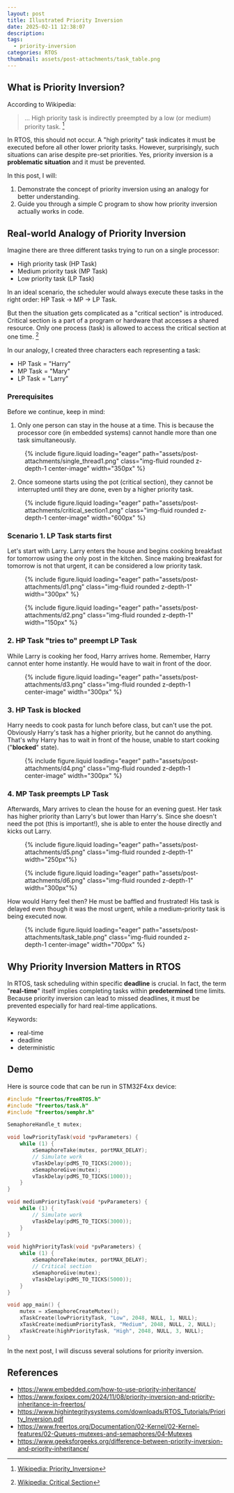 ```yaml
---
layout: post
title: Illustrated Priority Inversion
date: 2025-02-11 12:38:07
description:
tags:
  - priority-inversion
categories: RTOS
thumbnail: assets/post-attachments/task_table.png
---
```


## What is Priority Inversion?

According to Wikipedia:

> ... High priority task is indirectly preempted by a low (or medium) priority task. [^1]

In RTOS, this should not occur. A "high priority" task indicates it must be executed before all other lower priority tasks. However, surprisingly, such situations can arise despite pre-set priorities. Yes, priority inversion is a **problematic situation** and it must be prevented.

In this post, I will:

1. Demonstrate the concept of priority inversion using an analogy for better understanding.
2. Guide you through a simple C program to show how priority inversion actually works in code.

## Real-world Analogy of Priority Inversion

Imagine there are three different tasks trying to run on a single processor:

- High priority task (HP Task)
- Medium priority task (MP Task)
- Low priority task (LP Task)

In an ideal scenario, the scheduler would always execute these tasks in the right order: HP Task -> MP -> LP Task.

But then the situation gets complicated as a "critical section" is introduced. Critical section is a part of a program or hardware that accesses a shared resource. Only one process (task) is allowed to access the critical section at one time. [^2]

In our analogy, I created three characters each representing a task:

- HP Task = "Harry"
- MP Task = "Mary"
- LP Task = "Larry"

### Prerequisites

Before we continue, keep in mind:

1. Only one person can stay in the house at a time. This is because the processor core (in embedded systems) cannot handle more than one task simultaneously.

<figure class="mt-5">
    {% include figure.liquid loading="eager" path="assets/post-attachments/single_thread1.png" class="img-fluid rounded z-depth-1 center-image" width="350px" %}
</figure>

2. Once someone starts using the pot (critical section), they cannot be interrupted until they are done, even by a higher priority task.

<figure class="mt-5">
    {% include figure.liquid loading="eager" path="assets/post-attachments/critical_section1.png" class="img-fluid rounded z-depth-1 center-image" width="600px" %}
</figure>

### Scenario 1. LP Task starts first

Let's start with Larry. Larry enters the house and begins cooking breakfast for tomorrow using the only post in the kitchen. Since making breakfast for tomorrow is not that urgent, it can be considered a low priority task.

<div class="image-row">
  <figure class="mt-3">
    {% include figure.liquid loading="eager" path="assets/post-attachments/d1.png" class="img-fluid rounded z-depth-1" width="300px" %}
  </figure>
  <figure class="mt-3">
    {% include figure.liquid loading="eager" path="assets/post-attachments/d2.png" class="img-fluid rounded z-depth-1" width="150px" %}
  </figure>
</div>

### 2. HP Task "tries to" preempt LP Task

While Larry is cooking her food, Harry arrives home. Remember, Harry cannot enter home instantly. He would have to wait in front of the door.

<figure class="mt-5">
{% include figure.liquid loading="eager" path="assets/post-attachments/d3.png" class="img-fluid rounded z-depth-1 center-image" width="300px" %}
</figure>

### 3. HP Task is blocked

Harry needs to cook pasta for lunch before class, but can't use the pot. Obviously Harry's task has a higher priority, but he cannot do anything. That's why Harry has to wait in front of the house, unable to start cooking ("**blocked**" state).

<figure class="mt-5">
    {% include figure.liquid loading="eager" path="assets/post-attachments/d4.png" class="img-fluid rounded z-depth-1 center-image" width="300px" %}
</figure>

### 4. MP Task preempts LP Task

Afterwards, Mary arrives to clean the house for an evening guest. Her task has higher priority than Larry's but lower than Harry's. Since she doesn't need the pot (this is important!), she is able to enter the house directly and kicks out Larry.

<div class="image-row">
  <figure class="mt-3">
    {% include figure.liquid loading="eager" path="assets/post-attachments/d5.png" class="img-fluid rounded z-depth-1" width="250px"%}
  </figure>
  <figure class="mt-3">
    {% include figure.liquid loading="eager" path="assets/post-attachments/d6.png" class="img-fluid rounded z-depth-1" width="300px"%}
  </figure>
</div>

How would Harry feel then? He must be baffled and frustrated!
His task is delayed even though it was the most urgent, while a medium-priority task is being executed now.

<figure class="mt-5">
{% include figure.liquid loading="eager" path="assets/post-attachments/task_table.png" class="img-fluid rounded z-depth-1 center-image" width="700px" %}
</figure>

## Why Priority Inversion Matters in RTOS

In RTOS, task scheduling within specific **deadline** is crucial. In fact, the term "**real-time**" itself implies completing tasks within **predetermined** time limits. Because priority inversion can lead to missed deadlines, it must be prevented especially for hard real-time applications.

Keywords:

- real-time
- deadline
- deterministic

## Demo

Here is source code that can be run in STM32F4xx device:

```c
#include "freertos/FreeRTOS.h"
#include "freertos/task.h"
#include "freertos/semphr.h"

SemaphoreHandle_t mutex;

void lowPriorityTask(void *pvParameters) {
    while (1) {
        xSemaphoreTake(mutex, portMAX_DELAY);
        // Simulate work
        vTaskDelay(pdMS_TO_TICKS(2000));
        xSemaphoreGive(mutex);
        vTaskDelay(pdMS_TO_TICKS(1000));
    }
}

void mediumPriorityTask(void *pvParameters) {
    while (1) {
        // Simulate work
        vTaskDelay(pdMS_TO_TICKS(3000));
    }
}

void highPriorityTask(void *pvParameters) {
    while (1) {
        xSemaphoreTake(mutex, portMAX_DELAY);
        // Critical section
        xSemaphoreGive(mutex);
        vTaskDelay(pdMS_TO_TICKS(5000));
    }
}

void app_main() {
    mutex = xSemaphoreCreateMutex();
    xTaskCreate(lowPriorityTask, "Low", 2048, NULL, 1, NULL);
    xTaskCreate(mediumPriorityTask, "Medium", 2048, NULL, 2, NULL);
    xTaskCreate(highPriorityTask, "High", 2048, NULL, 3, NULL);
}
```

In the next post, I will discuss several solutions for priority inversion.

## References

- https://www.embedded.com/how-to-use-priority-inheritance/
- https://www.foxipex.com/2024/11/08/priority-inversion-and-priority-inheritance-in-freertos/
- https://www.highintegritysystems.com/downloads/RTOS_Tutorials/Priority_Inversion.pdf
- https://www.freertos.org/Documentation/02-Kernel/02-Kernel-features/02-Queues-mutexes-and-semaphores/04-Mutexes
- https://www.geeksforgeeks.org/difference-between-priority-inversion-and-priority-inheritance/

[^1]: [Wikipedia: Priority_Inversion](https://en.wikipedia.org/wiki/Priority_inversion)
[^2]: [Wikipedia: Critical Section](https://en.wikipedia.org/wiki/Critical_section)
